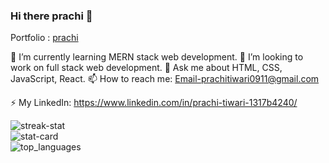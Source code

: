 ### Hi there prachi  👋


Portfolio : <a href="https://prachi913.github.io/"> prachi </a>

🌱 I’m currently learning MERN stack web development.
👯 I’m looking to work on full stack web development.
💬 Ask me about HTML, CSS, JavaScript, React.
📫 How to reach me:  <a href="prachitiwari0911@gmail.com">Email-prachitiwari0911@gmail.com</a>


⚡  My LinkedIn: <a href="https://www.linkedin.com/in/prachi-tiwari-1317b4240/">https://www.linkedin.com/in/prachi-tiwari-1317b4240/</a>
  <div id="git-stat">
        <div>
          <img
            id="github-streak-stats"
            src="https://github-readme-streak-stats.herokuapp.com/?user=prachi913"
            alt="streak-stat"
          />
          <br />
          <img
            id="github-stats-card"
            src="https://github-readme-stats.vercel.app/api?username=prachi913&show_icons=true&theme=white"
            alt="stat-card"
          />
        </div>
        <div>
          <img
            id="github-top-langs"
            src="https://github-readme-stats.vercel.app/api/top-langs/?username=prachi&layout=compact"
            alt="top_languages"
          />
        </div>
      </div>
